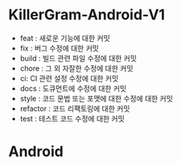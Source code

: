 # KillerGram-Android-V1
* feat : 새로운 기능에 대한 커밋  
* fix : 버그 수정에 대한 커밋  
* build : 빌드 관련 파일 수정에 대한 커밋  
* chore : 그 외 자잘한 수정에 대한 커밋  
* ci: CI 관련 설정 수정에 대한 커밋  
* docs : 도큐먼트에 수정에 대한 커밋  
* style : 코드 문법 또는 포맷에 대한 수정에 대한 커밋  
* refactor : 코드 리팩토링에 대한 커밋  
* test : 테스트 코드 수정에 대한 커밋  
# Android
